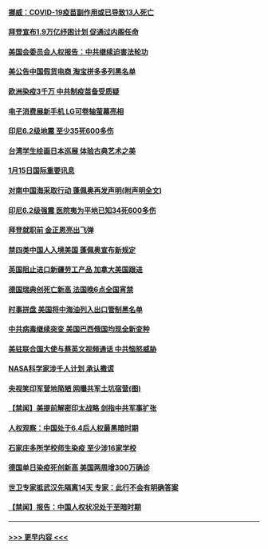 #### [挪威：COVID-19疫苗副作用或已导致13人死亡](../pages/prog202/a103032989.md?t=01160551) 
#### [拜登宣布1.9万亿纾困计划 促通过内阁任命](../pages/prog202/a103032902.md?t=01160551) 
#### [美国会委员会人权报告：中共继续迫害法轮功](../pages/prog202/a103032900.md?t=01160551) 
#### [美公告中国假货电商 淘宝拼多多列黑名单](../pages/prog202/a103032892.md?t=01160551) 
#### [欧洲染疫3千万 中共制疫苗备受质疑](../pages/prog202/a103032868.md?t=01160551) 
#### [电子消费展新手机 LG可卷轴萤幕亮相](../pages/prog202/a103032862.md?t=01160551) 
#### [印尼6.2级地震 至少35死600多伤](../pages/prog202/a103032858.md?t=01160551) 
#### [台湾学生绘画日本巡展 体验古典艺术之美](../pages/prog202/a103032810.md?t=01160551) 
#### [1月15日国际重要讯息](../pages/prog202/a103032706.md?t=01160551) 
#### [对南中国海采取行动 蓬佩奥再发声明(附声明全文)](../pages/prog202/a103032622.md?t=01160551) 
#### [印尼6.2级强震 医院夷为平地已知34死600多伤](../pages/prog202/a103032580.md?t=01160551) 
#### [拜登就职前 金正恩亮出飞弹](../pages/prog202/a103032472.md?t=01160551) 
#### [禁四类中国人入境美国 蓬佩奥宣布新规定](../pages/prog202/a103032438.md?t=01160551) 
#### [英国阻止进口新疆劳工产品 加拿大美国跟进](../pages/prog202/a103032303.md?t=01160551) 
#### [德国瑞典创死亡新高 法国晚6点全国宵禁](../pages/prog202/a103032350.md?t=01160551) 
#### [时事拼盘 美国将中海油列入出口管制黑名单](../pages/prog202/a103032335.md?t=01160551) 
#### [中共病毒继续突变 美国巴西俄国均现全新变种](../pages/prog202/a103032261.md?t=01160551) 
#### [美驻联合国大使与蔡英文视频通话 中共恼怒威胁](../pages/prog202/a103032252.md?t=01160551) 
#### [NASA科学家涉千人计划 承认撒谎](../pages/prog202/a103032247.md?t=01160551) 
#### [央视笑印军营地简陋 网曝共军土坑宿营(图)](../pages/prog202/a103032110.md?t=01160551) 
#### [【禁闻】美提前解密印太战略 剑指中共军事扩张](../pages/prog202/a103032154.md?t=01160551) 
#### [人权观察：中国处于6.4后人权最黑暗时期](../pages/prog202/a103032136.md?t=01160551) 
#### [石家庄多所学校师生染疫 至少涉16家学校](../pages/prog202/a103032145.md?t=01160551) 
#### [德国单日染疫死创新高 美国两周增300万确诊](../pages/prog202/a103032132.md?t=01160551) 
#### [世卫专家抵武汉先隔离14天 专家：此行不会有明确答案](../pages/prog202/a103032139.md?t=01160551) 
#### [【禁闻】报告：中国人权状况处于至暗时期](../pages/prog202/a103032122.md?t=01160551) 

----
#### [ >>> 更早内容 <<< ](../indexes/prog202-earlier.md)
